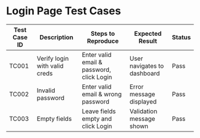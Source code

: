 # Login Page Test Cases

| Test Case ID | Description                     | Steps to Reproduce                 | Expected Result               | Status |
|--------------|----------------------------------|------------------------------------|-------------------------------|--------|
| TC001        | Verify login with valid creds    | Enter valid email & password, click Login | User navigates to dashboard | Pass   |
| TC002        | Invalid password                 | Enter valid email & wrong password | Error message displayed       | Pass   |
| TC003        | Empty fields                     | Leave fields empty and click Login | Validation message shown      | Pass   |
